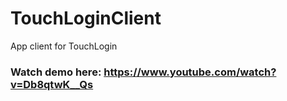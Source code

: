 # TouchLoginClient
App client for TouchLogin

### Watch demo here: https://www.youtube.com/watch?v=Db8qtwK__Qs
